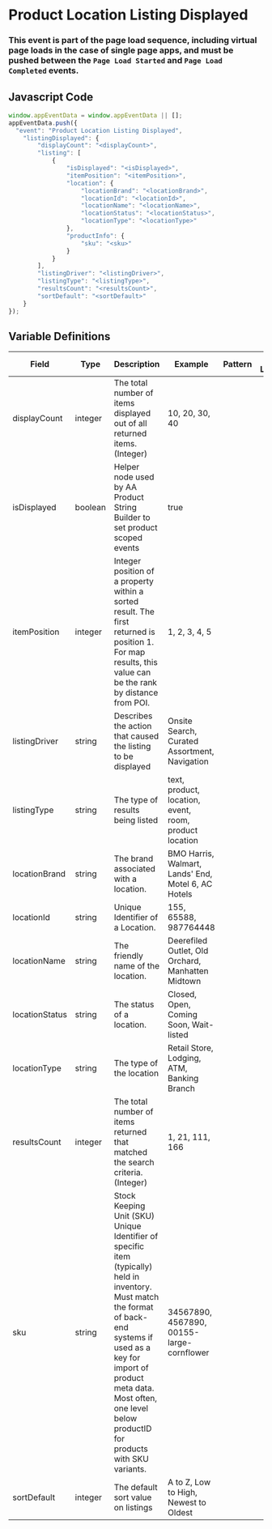 # Product Location Listing Displayed

### This event is part of the page load sequence, including virtual page loads in the case of single page apps, and must be pushed between the `Page Load Started` and `Page Load Completed` events.

## Javascript Code
```js
window.appEventData = window.appEventData || [];
appEventData.push({
  "event": "Product Location Listing Displayed",
    "listingDisplayed": {
        "displayCount": "<displayCount>",
        "listing": [
            {
                "isDisplayed": "<isDisplayed>",
                "itemPosition": "<itemPosition>",
                "location": {
                    "locationBrand": "<locationBrand>",
                    "locationId": "<locationId>",
                    "locationName": "<locationName>",
                    "locationStatus": "<locationStatus>",
                    "locationType": "<locationType>"
                },
                "productInfo": {
                    "sku": "<sku>"
                }
            }
        ],
        "listingDriver": "<listingDriver>",
        "listingType": "<listingType>",
        "resultsCount": "<resultsCount>",
        "sortDefault": "<sortDefault>"
    }
});
```

## Variable Definitions

|Field|Type|Description|Example|Pattern|Min Length|Max Length|Minimum|Maximum|Multiple Of|
| --- | --- | --- | --- | --- | --- | --- | --- | --- | --- |
|displayCount|integer|The total number of items displayed out of all returned items. \(Integer\)|10, 20, 30, 40||||0|||
|isDisplayed|boolean|Helper node used by AA Product String Builder to set product scoped events|true|||||||
|itemPosition|integer|Integer position of a property within a sorted result. The first returned is position 1. For map results, this value can be the rank by distance from POI.|1, 2, 3, 4, 5||||0|||
|listingDriver|string|Describes the action that caused the listing to be displayed|Onsite Search, Curated Assortment, Navigation|||||||
|listingType|string|The type of results being listed|text, product, location, event, room, product location|||||||
|locationBrand|string|The brand associated with a location.|BMO Harris, Walmart, Lands' End, Motel 6, AC Hotels|||||||
|locationId|string|Unique Identifier of a Location. |155, 65588, 987764448|||||||
|locationName|string|The friendly name of the location.|Deerefiled Outlet, Old Orchard, Manhatten Midtown|||||||
|locationStatus|string|The status of a location.|Closed, Open, Coming Soon, Wait-listed|||||||
|locationType|string|The type of the location|Retail Store, Lodging, ATM, Banking Branch|||||||
|resultsCount|integer|The total number of items returned that matched the search criteria. \(Integer\)|1, 21, 111, 166||||0|||
|sku|string|Stock Keeping Unit \(SKU\) Unique Identifier of specific item \(typically\) held in inventory.  Must match the format of back-end systems if used as a key for import of product meta data. Most often, one level below productID for products with SKU variants. |34567890, 4567890, 00155-large-cornflower|||||||
|sortDefault|integer|The default sort value on listings|A to Z, Low to High, Newest to Oldest||||0|||
